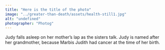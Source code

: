 ```yaml
---
title: "Here is the title of the photo"
image: "../greater-than-death/assets/health-still1.jpg"
alt: "undefined"
photographer: "Photog"
---
```


Judy falls asleep on her mother’s lap as the sisters talk. Judy is named after her grandmother, because Marbis Judith had cancer at the time of her birth.